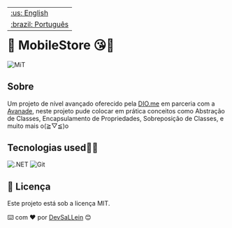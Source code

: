 <table align="right">
 	<tr>
		<td>
			<a href="https://github.com/DevSaLLein/MobileStore/blob/main/README.md">:us: English</a>
		</td>
	</tr>
 	<tr>
		<td>
			<a href="https://github.com/DevSaLLein/MobileStore/blob/main/README-BR.md">:brazil: Português</a>
		</td>
	</tr>
</table>

#

# 📲 MobileStore 😘🤳

![MiT](https://camo.githubusercontent.com/ab1a18c3cd78f3716ed08faefbb7bfc11de454d517fe86911e84914418890e37/68747470733a2f2f696d672e736869656c64732e696f2f7374617469632f76313f6c6162656c3d6c6963656e7365266d6573736167653d4d495426636f6c6f723d343941413236266c6162656c436f6c6f723d303030303030)

## Sobre
Um projeto de nível avançado oferecido pela [DIO.me](https://www.dio.me/) em parceria com a [Avanade](https://www.avanade.com/pt-br), neste projeto pude colocar em prática conceitos como Abstração de Classes, Encapsulamento de Propriedades, Sobreposição de Classes, e muito mais o(≧▽≦)o

## Tecnologias used🧑‍💻
![.NET](https://img.shields.io/badge/.NET-purple?style=for-the-badge&logo=dotnet&logoColor=white)
![Git](https://img.shields.io/badge/Git-red?style=for-the-badge&logo=git&logoColor=white)

## :memo: Licença

Este projeto está sob a licença MIT.

⌨️ com ❤️ por [DevSaLLein](https://github.com/DevSaLLein) 😊